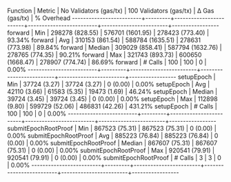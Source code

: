 Function                 | Metric  | No Validators (gas/tx) | 100 Validators (gas/tx) |         Δ Gas (gas/tx) |   % Overhead
-------------------------+---------+------------------------+-------------------------+------------------------+-----------------
forward                  | Min     |     298278 (828.55)    |      576701 (1601.95)   |     278423 (773.40)    |      93.34%
forward                  | Avg     |     310153 (861.54)    |      588784 (1635.51)   |     278631 (773.98)    |      89.84%
forward                  | Median  |     309029 (858.41)    |      587794 (1632.76)   |     278765 (774.35)    |      90.21%
forward                  | Max     |     321743 (893.73)    |      600650 (1668.47)   |     278907 (774.74)    |      86.69%
forward                  | # Calls |                    100 |                     100 |                      0 |       0.00%
-------------------------+---------+------------------------+-------------------------+------------------------+-----------------
setupEpoch               | Min     |      37724 (3.27)      |       37724 (3.27)      |          0 (0.00)      |       0.00%
setupEpoch               | Avg     |      42110 (3.66)      |       61583 (5.35)      |      19473 (1.69)      |      46.24%
setupEpoch               | Median  |      39724 (3.45)      |       39724 (3.45)      |          0 (0.00)      |       0.00%
setupEpoch               | Max     |     112898 (9.80)      |      599729 (52.06)     |     486831 (42.26)     |     431.21%
setupEpoch               | # Calls |                    100 |                     100 |                      0 |       0.00%
-------------------------+---------+------------------------+-------------------------+------------------------+-----------------
submitEpochRootProof     | Min     |     867523 (75.31)     |      867523 (75.31)     |          0 (0.00)      |       0.00%
submitEpochRootProof     | Avg     |     885223 (76.84)     |      885223 (76.84)     |          0 (0.00)      |       0.00%
submitEpochRootProof     | Median  |     867607 (75.31)     |      867607 (75.31)     |          0 (0.00)      |       0.00%
submitEpochRootProof     | Max     |     920541 (79.91)     |      920541 (79.91)     |          0 (0.00)      |       0.00%
submitEpochRootProof     | # Calls |                      3 |                       3 |                      0 |       0.00%
-------------------------+---------+------------------------+-------------------------+------------------------+-----------------
